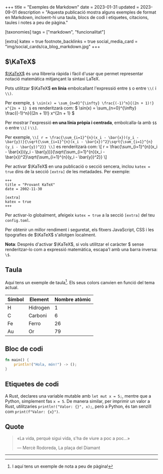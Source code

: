+++
title = "Exemples de Markdown"
date = 2023-01-31
updated = 2023-09-01
description = "Aquesta publicació mostra alguns exemples de format en Markdown, incloent-hi una taula, blocs de codi i etiquetes, citacions, taules i notes a peu de pàgina."

[taxonomies]
tags = ["markdown", "funcionalitat"]

[extra]
katex = true
footnote_backlinks = true
social_media_card = "img/social_cards/ca_blog_markdown.jpg"
+++

## $\KaTeX$

[$\KaTeX$](https://katex.org/) és una llibreria ràpida i fàcil d'usar que permet representar notació matemàtica mitjançant la sintaxi LaTeX.

Pots utilitzar $\KaTeX$ **en línia** embolcallant l'expressió entre `$` o entre `\\(` i `\\)`.

Per exemple, `$ \sin(x) = \sum_{n=0}^{\infty} \frac{(-1)^n}{(2n + 1)!} x^{2n + 1} $` es renderitzarà com: $ \sin(x) = \sum_{n=0}^{\infty} \frac{(-1)^n}{(2n + 1)!} x^{2n + 1} $

Per mostrar l'expressió **en una línia pròpia i centrada**, embolcalla-la amb `$$` o entre `\\[` i `\\]`.

Per exemple, `\\[ r = \frac{\sum_{i=1}^{n}(x_i - \bar{x})(y_i - \bar{y})}{\sqrt{\sum_{i=1}^{n}(x_i - \bar{x})^2}\sqrt{\sum_{i=1}^{n}(y_i - \bar{y})^2}} \\]` es renderitzarà com: \\[ r = \frac{\sum_{i=1}^{n}(x_i - \bar{x})(y_i - \bar{y})}{\sqrt{\sum_{i=1}^{n}(x_i - \bar{x})^2}\sqrt{\sum_{i=1}^{n}(y_i - \bar{y})^2}} \\]

Per activar $\KaTeX$ en una publicació o secció sencera, inclou `katex = true` dins de la secció `[extra]` de les metadades. Per exemple:

```toml,hl_lines=5-6
+++
title = "Provant KaTeX"
date = 2002-11-30

[extra]
katex = true
+++
```

Per activar-lo globalment, afeigeix `katex = true` a la secció `[extra]` del teu `config.toml`.

Per obtenir un millor rendiment i seguretat, els fitxers JavaScript, CSS i les tipografies de $\KaTeX$ s'allotgen localment.

**Nota**: Després d'activar $\KaTeX$, si vols utilitzar el caràcter \$ sense renderitzar-lo com a expressió matemàtica, escapa'l amb una barra inversa: `\$`.

## Taula

Aquí tens un exemple de taula[^1]. Els seus colors canvien en funció del tema actual.

| Símbol  | Element | Nombre atòmic |
|---------|---------|---------------|
| H       | Hidrogen| 1             |
| C       | Carboni | 6             |
| Fe      | Ferro   | 26            |
| Au      | Or      | 79            |

## Bloc de codi

```rust
fn main() {
    println!("Hola, món!") -> ();
}
```

## Etiquetes de codi

A Rust, declares una variable mutable amb `let mut x = 5;`, mentre que a Python, simplement fas `x = 5`. De manera similar, per imprimir un valor a Rust, utilitzaries `println!("Valor: {}", x);`, però a Python, és tan senzill com `print(f"Valor: {x}")`.

## Quote

> «La vida, perquè sigui vida, s'ha de viure a poc a poc…»
>
> — Mercè Rodoreda, La plaça del Diamant

<hr>

[^1]: I aquí tens un exemple de nota a peu de pàgina!
